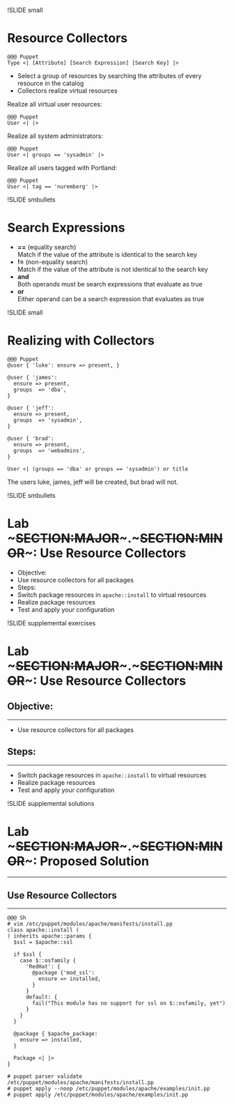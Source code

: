 !SLIDE small
# Resource Collectors

    @@@ Puppet
    Type <| [Attribute] [Search Expression] [Search Key] |>

* Select a group of resources by searching the attributes of every resource in the catalog
* Collectors realize virtual resources

Realize all virtual user resources:

    @@@ Puppet
    User <| |>

Realize all system administrators:

    @@@ Puppet
    User <| groups == 'sysadmin' |>

Realize all users tagged with Portland:

    @@@ Puppet
    User <| tag == 'nuremberg' |>


!SLIDE smbullets
# Search Expressions

* **==** (equality search)<br/>
Match if the value of the attribute is identical to the search key
* **!=** (non-equality search)<br/>
Match if the value of the attribute is not identical to the search key
* **and**<br/>
Both operands must be search expressions that evaluate as true
* **or**<br/>
Either operand can be a search expression that evaluates as true


!SLIDE small
# Realizing with Collectors

    @@@ Puppet
    @user { 'luke': ensure => present, }

    @user { 'james':
      ensure => present,
      groups  => 'dba',
    }

    @user { 'jeff':
      ensure => present,
      groups  => 'sysadmin',
    }

    @user { 'brad':
      ensure => present,
      groups  => 'webadmins',
    }

    User <| (groups == 'dba' or groups == 'sysadmin') or title

The users luke, james, jeff will be created, but brad will not.


!SLIDE smbullets
# Lab ~~~SECTION:MAJOR~~~.~~~SECTION:MINOR~~~: Use Resource Collectors

* Objective:
 * Use resource collectors for all packages
* Steps:
 * Switch package resources in `apache::install` to virtual resources
 * Realize package resources
 * Test and apply your configuration


!SLIDE supplemental exercises
# Lab ~~~SECTION:MAJOR~~~.~~~SECTION:MINOR~~~: Use Resource Collectors

## Objective:

****

* Use resource collectors for all packages

## Steps:

****

* Switch package resources in `apache::install` to virtual resources
* Realize package resources
* Test and apply your configuration


!SLIDE supplemental solutions
# Lab ~~~SECTION:MAJOR~~~.~~~SECTION:MINOR~~~: Proposed Solution

****

## Use Resource Collectors

****

    @@@ Sh
    # vim /etc/puppet/modules/apache/manifests/install.pp
    class apache::install (
    ) inherits apache::params {
      $ssl = $apache::ssl

      if $ssl {
        case $::osfamily {
          'RedHat': {
            @package {'mod_ssl':
              ensure => installed,
            }
          }
          default: {
            fail("This module has no support for ssl on $::osfamily, yet")
          }
        }
      }

      @package { $apache_package:
        ensure => installed,
      }

      Package <| |>
    }

    # puppet parser validate /etc/puppet/modules/apache/manifests/install.pp
    # puppet apply --noop /etc/puppet/modules/apache/examples/init.pp
    # puppet apply /etc/puppet/modules/apache/examples/init.pp
